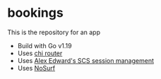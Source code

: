 # bookings

This is the repository for an app

- Build with Go v1.19
- Uses [chi router](https://github.com/go-chi/chi)
- Uses [Alex Edward's SCS session management](https://github.com/alexedwards/scs/v2)
- Uses [NoSurf](https://github.com/justinas/nosurf)
